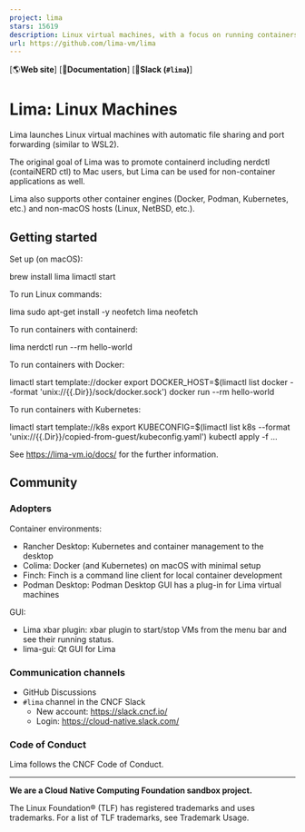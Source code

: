```yaml
---
project: lima
stars: 15619
description: Linux virtual machines, with a focus on running containers
url: https://github.com/lima-vm/lima
---
```


\[🌎**Web site**\] \[📖**Documentation**\] \[👤**Slack (`#lima`)**\]

Lima: Linux Machines
====================

Lima launches Linux virtual machines with automatic file sharing and port forwarding (similar to WSL2).

The original goal of Lima was to promote containerd including nerdctl (contaiNERD ctl) to Mac users, but Lima can be used for non-container applications as well.

Lima also supports other container engines (Docker, Podman, Kubernetes, etc.) and non-macOS hosts (Linux, NetBSD, etc.).

Getting started
---------------

Set up (on macOS):

brew install lima
limactl start

To run Linux commands:

lima sudo apt-get install -y neofetch
lima neofetch

To run containers with containerd:

lima nerdctl run --rm hello-world

To run containers with Docker:

limactl start template://docker
export DOCKER\_HOST=$(limactl list docker --format 'unix://{{.Dir}}/sock/docker.sock')
docker run --rm hello-world

To run containers with Kubernetes:

limactl start template://k8s
export KUBECONFIG=$(limactl list k8s --format 'unix://{{.Dir}}/copied-from-guest/kubeconfig.yaml')
kubectl apply -f ...

See https://lima-vm.io/docs/ for the further information.

Community
---------

### Adopters

Container environments:

-   Rancher Desktop: Kubernetes and container management to the desktop
-   Colima: Docker (and Kubernetes) on macOS with minimal setup
-   Finch: Finch is a command line client for local container development
-   Podman Desktop: Podman Desktop GUI has a plug-in for Lima virtual machines

GUI:

-   Lima xbar plugin: xbar plugin to start/stop VMs from the menu bar and see their running status.
-   lima-gui: Qt GUI for Lima

### Communication channels

-   GitHub Discussions
-   `#lima` channel in the CNCF Slack
    -   New account: https://slack.cncf.io/
    -   Login: https://cloud-native.slack.com/

### Code of Conduct

Lima follows the CNCF Code of Conduct.

* * *

**We are a Cloud Native Computing Foundation sandbox project.**

The Linux Foundation® (TLF) has registered trademarks and uses trademarks. For a list of TLF trademarks, see Trademark Usage.
